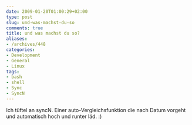 ```yaml
---
date: 2009-01-20T01:00:29+02:00
type: post
slug: und-was-machst-du-so
comments: true
title: und was machst du so?
aliases:
- /archives/448
categories:
- Development
- General
- Linux
tags:
- bash
- shell
- Sync
- SyncN
---
```


Ich tüftel an syncN. Einer auto-Vergleichsfunktion die nach Datum vorgeht und automatisch hoch und runter läd. :)
